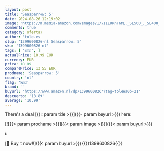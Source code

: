 ```yaml
---
layout: post
title: 'Seasparrow: 5'
date: 2024-08-26 12:19:02
image: 'https://m.media-amazon.com/images/I/511ERRnT6ML._SL500_._SL400_.jpg'
comments: true
category: ofertas
author: 'tole.es'
slug: '1399600826-nl Seasparrow: 5'
sku: '1399600826-nl'
tags: [ '🇳🇱', ]
actualPrice: 10.99 EUR
currency: EUR
price: 10.99
comparePrice: 13.55 EUR
prodname: 'Seasparrow: 5'
country: 'nl'
flag: '🇳🇱'
brand: ''
buyurl: 'https://www.amazon.nl/dp/1399600826/?tag=tolees0b-21'
descuento: '18.89'
average: '10.99'
---
```


There's a deal [{{< param title >}}]({{< param buyurl >}})  here:

[![{{< param prodname >}}]({{< param image >}})]({{< param buyurl >}})

ℹ️:


[🛒 Buy it now!!]({{< param buyurl >}})
{{<world>}}1399600826{{</world>}}
